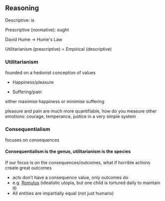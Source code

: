 ## Reasoning

Descriptive: is

Prescriptive (normative): ought

David Hume -> Hume's Law



Utilitarianism (prescriptive) = Empirical (descriptive)



### Utilitarianism

founded on a hedonist conception of values

* Happiness/pleasure

* Suffering/pain

either maximise happiness or minimise suffering

pleasure and pain are much more quantifiable, how do you measure other emotions: courage, temperance, justice in a very simple system



### Consequentialism

focuses on consequences



#### Consequentialism is the genus, utilitarianism is the species



If our focus is on the consequences/outcomes, what if horrible actions create great outcomes

* acts don't have a consequence value, only outcomes do
* e.g. [Romulus](https://plato.stanford.edu/entries/consequentialism-rule/) (idealistic utopia, but one child is tortured daily to maintain it)
* All entities are impartially equal (not just humans)

